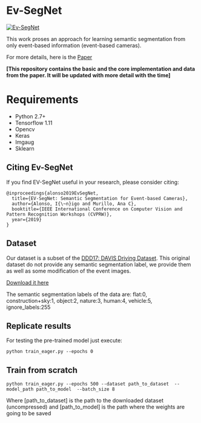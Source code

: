 # Ev-SegNet

[![Ev-SegNet](utils/image.png)](https://youtu.be/YQXBjWUSiaA)

This work proses an approach for learning semantic segmentation from only event-based information (event-based cameras).

For more details, here is the [Paper](https://drive.google.com/file/d/1eTX6GXy5qP9I4PWdD4MkRRbEtfg65XCr/view?usp=sharing)

**[This repository contains the basic and the core implementation and data from the paper. It will be updated with more detail with the time]**

# Requirements
* Python 2.7+
* Tensorflow 1.11
* Opencv
* Keras
* Imgaug
* Sklearn


## Citing Ev-SegNet 

If you find EV-SegNet useful in your research, please consider citing:
``` 
@inproceedings{alonso2019EvSegNet,
  title={EV-SegNet: Semantic Segmentation for Event-based Cameras},
  author={Alonso, I{\~n}igo and Murillo, Ana C},
  booktitle={IEEE International Conference on Computer Vision and Pattern Recognition Workshops (CVPRW)},
  year={2019}
}
```

## Dataset
Our dataset is a subset of the [DDD17: DAVIS Driving Dataset](http://sensors.ini.uzh.ch/news_page/DDD17.html). This original dataset do not provide any semantic segmentation label, we provide them as well as some modification of the event images.


[Download it here](https://unizares-my.sharepoint.com/:f:/g/personal/acm_unizar_es/Eiz_9LWWOEJAmmtfiAXWS0QB5pzfHHaA5K-41HrMo2sVdQ?e=f3fhxM)

The semantic segmentation labels of the data are:
flat:0, construction+sky:1, object:2,  nature:3,  human:4, vehicle:5, ignore_labels:255


## Replicate results
For testing the pre-trained model just execute:
```
python train_eager.py --epochs 0
```

## Train from scratch


```
python train_eager.py --epochs 500 --dataset path_to_dataset  --model_path path_to_model  --batch_size 8
```

Where [path_to_dataset] is the path to the downloaded dataset (uncompressed) and [path_to_model] is the path where the weights are going to be saved

